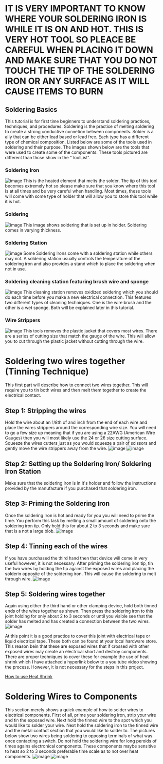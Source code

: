 # IT IS VERY IMPORTANT TO KNOW WHERE YOUR SOLDERING IRON IS WHILE IT IS ON AND HOT. THIS IS VERY HOT TOOL SO PLEACE BE CAREFUL WHEN PLACING IT DOWN AND MAKE SURE THAT YOU DO NOT TOUCH THE TIP OF THE SOLDERING IRON OR ANY SURFACE AS IT WILL CAUSE ITEMS TO BURN

## Soldering Basics
This tutorial is for first time beginners to understand soldering practices, techniques, and procedures. Soldering is the practice
of melting soldering to create a strong conductive connetion between components. Solder is a ally that can be either lead based or
lead free. Each type has a different type of chemical composition. Listed below are some of the tools used in soldering and their
purpose. The images shown below are the tools that were used to create some of the components. These tools pictured are different than those show in the "ToolList". 

### Soldering Iron
![image](Developmental_Folder/Soldering_Iron.jpg)
This is the heated element that melts the solder. The tip of this tool becomes extremely hot so please make sure that you know where this tool is at all times and be very careful when handling. Most times, these tools will come with some type of holder that will allow you to 
store this tool while it is hot. 

### Soldering
![image](Developmental_Folder/Solder.JPG)
This image shows soldering that is set up in holder. Soldering comes in varying thickness.

### Soldering Station
![image](Developmental_Folder/Soldering_Station.JPG)
Some Soldering Irons come with a soldering station while others may not. A soldering station usually controls the temperature of the soldering iron and also provides a stand which to place the soldering when not in use.

### Soldering cleaning station featuring brush wire and sponge
![image](Developmental_Folder/Cleaning_Station.JPG)
This cleaning station removes oxidized soldering which you should do each time before you make a new electrical connection. This features two different types of cleaning techniques. One is the wire brush and the other is a wet sponge. Both will be explained later in this tutorial.

### Wire Strippers
![image](Developmental_Folder/Wire_Strippers.jpg)
This tools removes the plastic jacket that covers most wires. There are a series of cutting size that match the gauge of the wire. This will allow you to cut through the plastic jacket without cutting through the wire. 

# Soldering two wires together (Tinning Technique)
This first part will describe how to connect two wires together. This will require you to tin both wires and then melt them together to create the electrical contact. 

## Step 1: Stripping the wires
Hold the wire about an 1/8th of and inch from the end of each wire and place the wires strippers around the corresponding wire size. You will need to go a few size up meaning that if you are using a 22AWG (American Wire Gauges) then you will most likely use the 24 or 26 size cutting surface. Squeeze the wires cutters just as you would squeeze a pair of scissors and gently move the wire strippers away from the wire. 
![image](Developmental_Folder/Wire_Stripping_1.jpg)
![image](Developmental_Folder/Wire_Stripping_2.jpg)

## Step 2: Setting up the Soldering Iron/ Soldering Iron Station
Make sure that the soldering iron is in it's holder and follow the instructions provided by the manufacture if you purchased that soldering iron. 

## Step 3: Priming the Soldering Iron
Once the soldering Iron is hot and ready for you you will need to prime the time. You perform this task by melting a small amount of soldering onto the soldering iron tip. Only hold this for about 2 to 3 seconds and make sure that is a not a large blob. 
![image](Developmental_Folder/Tinning_Iron_True.jpg)

## Step 4: Tinning each of the wires
If you have purchased the third hand then that device will come in very useful however, it is not necessary. After priming the soldering iron tip, tin the two wires by holding the tip against the exposed wires and placing the solderin opposite of the soldering iron. This will cause the soldering to melt through wire. 
![image](Developmental_Folder/Tinning_Wire_1.jpg)

## Step 5: Soldering wires together
Again using either the third hand or other clamping device, hold both tinned ends of the wires together as shown. Then press the soldering iron to this joint holding for only about 2 to 3 seconds or until you visible see that the solder has melted and has created a connection between the two wires. 
![image](Developmental_Folder/Soldering_Wires_Together.jpg)

At this point it is a good practice to cover this joint with electrical tape or liquid electrical tape. These both can be found at your local hardware store. This reason bein that these are exposed wires that if crossed with other exposed wires may create an electrical short and destroy components. There are proper techniques to cover these for example the use of heat shrink which I have attached a hyperlink below to a you tube video showing the process. However, it is not necessary for the steps in this project. 

[How to use Heat Shrink](https://www.youtube.com/watch?v=LD9kBax1DDk)

# Soldering Wires to Components
This section merely shows a quick example of how to solder wires to electrical components. First of all, prime your soldering iron, strip your wire and tin the exposed wire. Next hold the tinned wire to the spot which you would like to solder your wire. Next hold the soldering iron to the tinned wire and the metal contact section that you would like to solder to. The pictures below show two wires being soldering to opposing terminals of what was once contacting a switch. Do not hold the soldering wire for long peroids of times agains electronical components. These components maybe sensitive to heat so 2 to 3 seconds preferable time scale as to not over heat components.
![image](Developmental_Folder/Soldering_onto_electronics_1.jpg)
![image](Developmental_Folder/Soldering_onto_electronics_2.jpg)









